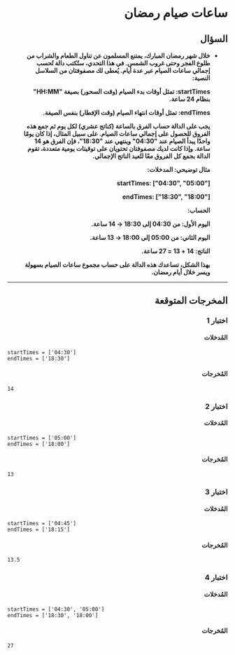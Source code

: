 # <div dir="rtl">ساعات صيام رمضان</div>

## <div dir="rtl">السؤال</div>

<ul dir="rtl">
<li>
<b>
خلال شهر رمضان المبارك، يمتنع المسلمون عن تناول الطعام والشراب من طلوع الفجر وحتى غروب الشمس. في هذا التحدي، ستُكتب دالة تُحسب إجمالي ساعات الصيام عبر عدة أيام.
يُعطى لك مصفوفتان من السلاسل النصية:

startTimes: تمثل أوقات بدء الصيام (وقت السحور) بصيغة "HH:MM" بنظام 24 ساعة.

endTimes: تمثل أوقات انتهاء الصيام (وقت الإفطار) بنفس الصيغة.

يجب على الدالة حساب الفرق بالساعة (كناتج عشري) لكل يوم ثم جمع هذه الفروق للحصول على إجمالي ساعات الصيام.
على سبيل المثال، إذا كان يومًا واحدًا يبدأ الصيام عند "04:30" وينتهي عند "18:30"، فإن الفرق هو 14 ساعة. وإذا كانت لديك مصفوفتان تحتويان على توقيتات يومية متعددة، تقوم الدالة بجمع كل الفروق معًا لتُعيد الناتج الإجمالي.

مثال توضيحي:
المدخلات:

startTimes: ["04:30", "05:00"]

endTimes: ["18:30", "18:00"]

الحساب:

اليوم الأول: من 04:30 إلى 18:30 → 14 ساعة.

اليوم الثاني: من 05:00 إلى 18:00 → 13 ساعة.

الناتج:
14 + 13 = 27 ساعة.

بهذا الشكل، تساعدك هذه الدالة على حساب مجموع ساعات الصيام بسهولة ويسر خلال أيام رمضان.

</b>
</li>
</ul>

---

## <div dir="rtl">المخرجات المتوقعة</div>

### <div dir="rtl">اختبار 1</div>

#### <div dir="rtl">المُدخلات</div>

```text
startTimes = ['04:30']
endTimes = ['18:30']
```

#### <div dir="rtl">المُخرجات</div>

```text
14
```

### <div dir="rtl">اختبار 2</div>

#### <div dir="rtl">المُدخلات</div>

```text
startTimes = ['05:00']
endTimes = ['18:00']
```

#### <div dir="rtl">المُخرجات</div>

```text
13
```

### <div dir="rtl">اختبار 3</div>

#### <div dir="rtl">المُدخلات</div>

```text
startTimes = ['04:45']
endTimes = ['18:15']
```

#### <div dir="rtl">المُخرجات</div>

```text
13.5
```

### <div dir="rtl">اختبار 4</div>

#### <div dir="rtl">المُدخلات</div>

```text
startTimes = ['04:30', '05:00']
endTimes = ['18:30', '18:00']
```

#### <div dir="rtl">المُخرجات</div>

```text
27
```